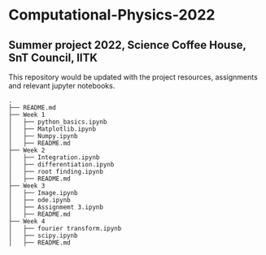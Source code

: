 # Computational-Physics-2022
## Summer project 2022, Science Coffee House, SnT Council, IITK
This repository would be updated with the project resources, assignments and relevant jupyter notebooks.

```
.
├── README.md
├── Week 1
│   ├── python_basics.ipynb
│   ├── Matplotlib.ipynb
│   ├── Numpy.ipynb
│   ├── README.md
├── Week 2
│   ├── Integration.ipynb
│   ├── differentiation.ipynb
│   ├── root finding.ipynb
│   ├── README.md
├── Week 3
│   ├── Image.ipynb
│   ├── ode.ipynb
│   ├── Assignmemt 3.ipynb
│   ├── README.md
├── Week 4
│   ├── fourier transform.ipynb
│   ├── scipy.ipynb
│   ├── README.md
```
